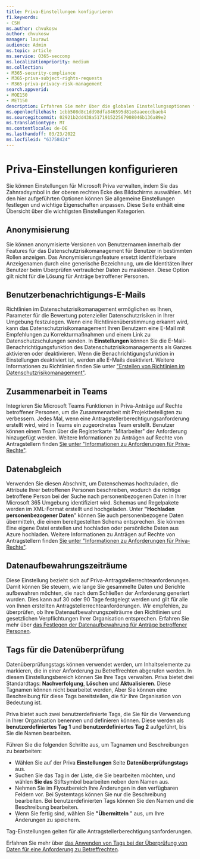 ```yaml
---
title: Priva-Einstellungen konfigurieren
f1.keywords:
- CSH
ms.author: chvukosw
author: chvukosw
manager: laurawi
audience: Admin
ms.topic: article
ms.service: O365-seccomp
ms.localizationpriority: medium
ms.collection:
- M365-security-compliance
- M365-priva-subject-rights-requests
- M365-priva-privacy-risk-management
search.appverid:
- MOE150
- MET150
description: Erfahren Sie mehr über die globalen Einstellungsoptionen für Microsoft Priva.
ms.openlocfilehash: 1cbb508d8c1dd98dfa846595d81e8aaeecdbaeb4
ms.sourcegitcommit: 02921b2dd438a517191522567908046b136a89e2
ms.translationtype: MT
ms.contentlocale: de-DE
ms.lasthandoff: 03/23/2022
ms.locfileid: "63758424"
---
```

# <a name="configure-priva-settings"></a>Priva-Einstellungen konfigurieren

Sie können Einstellungen für Microsoft Priva verwalten, indem Sie das Zahnradsymbol in der oberen rechten Ecke des Bildschirms auswählen. Mit den hier aufgeführten Optionen können Sie allgemeine Einstellungen festlegen und wichtige Eigenschaften anpassen. Diese Seite enthält eine Übersicht über die wichtigsten Einstellungen Kategorien.

## <a name="anonymization"></a>Anonymisierung

Sie können anonymisierte Versionen von Benutzernamen innerhalb der Features für das Datenschutzrisikomanagement für Benutzer in bestimmten Rollen anzeigen. Das Anonymisierungsfeature ersetzt identifizierbare Anzeigenamen durch eine generische Bezeichnung, um die Identitäten Ihrer Benutzer beim Überprüfen vertraulicher Daten zu maskieren. Diese Option gilt nicht für die Lösung für Anträge betroffener Personen.

## <a name="user-notification-emails"></a>Benutzerbenachrichtigungs-E-Mails  

Richtlinien im Datenschutzrisikomanagement ermöglichen es Ihnen, Parameter für die Bewertung potenzieller Datenschutzrisiken in Ihrer Umgebung festzulegen. Wenn eine Richtlinienüberstimmung erkannt wird, kann das Datenschutzrisikomanagement Ihren Benutzern eine E-Mail mit Empfehlungen zu Korrekturmaßnahmen und einem Link zu Datenschutzschulungen senden. In **Einstellungen** können Sie die E-Mail-Benachrichtigungsfunktion des Datenschutzrisikomanagements als Ganzes aktivieren oder deaktivieren. Wenn die Benachrichtigungsfunktion in Einstellungen deaktiviert ist, werden alle E-Mails deaktiviert. Weitere Informationen zu Richtlinien finden Sie unter ["Erstellen von Richtlinien im Datenschutzrisikomanagement"](risk-management-policies.md).

## <a name="teams-collaboration"></a>Zusammenarbeit in Teams  

Integrieren Sie Microsoft Teams Funktionen in Priva-Anträge auf Rechte betroffener Personen, um die Zusammenarbeit mit Projektbeteiligten zu verbessern. Jedes Mal, wenn eine Antragstellerberechtigungsanforderung erstellt wird, wird in Teams ein zugeordnetes Team erstellt. Benutzer können einem Team über die Registerkarte "Mitarbeiter" der Anforderung hinzugefügt werden. Weitere Informationen zu Anträgen auf Rechte von Antragstellern finden [Sie unter "Informationen zu Anforderungen für Priva-Rechte"](subject-rights-requests.md).

## <a name="data-matching"></a>Datenabgleich  

Verwenden Sie diesen Abschnitt, um Datenschemas hochzuladen, die Attribute Ihrer betroffenen Personen beschreiben, wodurch die richtige betroffene Person bei der Suche nach personenbezogenen Daten in Ihrer Microsoft 365 Umgebung identifiziert wird. Schemas und Regelpakete werden im XML-Format erstellt und hochgeladen. Unter **"Hochladen personenbezogener Daten**" können Sie auch personenbezogene Daten übermitteln, die einem bereitgestellten Schema entsprechen. Sie können Eine eigene Datei erstellen und hochladen oder persönliche Daten aus Azure hochladen. Weitere Informationen zu Anträgen auf Rechte von Antragstellern finden [Sie unter "Informationen zu Anforderungen für Priva-Rechte"](subject-rights-requests.md).

## <a name="data-retention-periods"></a>Datenaufbewahrungszeiträume

Diese Einstellung bezieht sich auf Priva-Antragstellerrechteanforderungen. Damit können Sie steuern, wie lange Sie gesammelte Daten und Berichte aufbewahren möchten, die nach dem Schließen der Anforderung generiert wurden. Dies kann auf 30 oder 90 Tage festgelegt werden und gilt für alle von Ihnen erstellten Antragstellerrechteanforderungen. Wir empfehlen, zu überprüfen, ob Ihre Datenaufbewahrungszeiträume den Richtlinien und gesetzlichen Verpflichtungen Ihrer Organisation entsprechen. Erfahren Sie mehr über [das Festlegen der Datenaufbewahrung für Anträge betroffener Personen](subject-rights-requests-reports.md#manage-data-retention).

## <a name="data-review-tags"></a>Tags für die Datenüberprüfung

Datenüberprüfungstags können verwendet werden, um Inhaltselemente zu markieren, die in einer Anforderung zu Betreffrechten abgerufen werden. In diesem Einstellungsbereich können Sie Ihre Tags verwalten. Priva bietet drei Standardtags: **Nachverfolgung**, **Löschen** und **Aktualisieren**. Diese Tagnamen können nicht bearbeitet werden, Aber Sie können eine Beschreibung für diese Tags bereitstellen, die für Ihre Organisation von Bedeutung ist.

Priva bietet auch zwei benutzerdefinierte Tags, die Sie für die Verwendung in Ihrer Organisation benennen und definieren können. Diese werden als **benutzerdefiniertes Tag 1** und **benutzerdefiniertes Tag 2** aufgeführt, bis Sie die Namen bearbeiten.

Führen Sie die folgenden Schritte aus, um Tagnamen und Beschreibungen zu bearbeiten:

- Wählen Sie auf der Priva **Einstellungen** Seite **Datenüberprüfungstags** aus.
- Suchen Sie das Tag in der Liste, die Sie bearbeiten möchten, und wählen **Sie das** Stiftsymbol bearbeiten neben dem Namen aus.
- Nehmen Sie im Flyoutbereich Ihre Änderungen in den verfügbaren Feldern vor. Bei Systemtags können Sie nur die Beschreibung bearbeiten. Bei benutzerdefinierten Tags können Sie den Namen und die Beschreibung bearbeiten.
- Wenn Sie fertig sind, wählen Sie **"Übermitteln** " aus, um Ihre Änderungen zu speichern.

Tag-Einstellungen gelten für alle Antragstellerberechtigungsanforderungen.

Erfahren Sie mehr über [das Anwenden von Tags bei der Überprüfung von Daten für eine Anforderung zu Betreffrechten](subject-rights-requests-data-review.md#apply-tags).